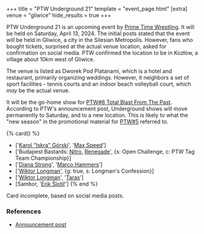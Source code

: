 +++
title = "PTW Underground 21"
template = "event_page.html"
[extra]
venue = "gliwice"
hide_results = true
+++

PTW Underground 21 is an upcoming event by [Prime Time Wrestling](@/o/ptw.md). It will be held on Saturday, April 13, 2024. The initial posts stated that the event will be held in Gliwice, a city in the Silesian Metropolis. However, fans who bought tickets, surprised at the actual venue location, asked for confirmation on social media. PTW confirmed the location to be in Kozłów, a village about 10km west of Gliwice.

The venue is listed as Dworek Pod Platanami, which is a hotel and restaurant, primarily organizing weddings. However, it neighbors a set of sport facilities - tennis courts and an indoor beach volleyball court, which _may_ be the actual venue.

It will be the go-home show for [PTW#6 Total Blast From The Past](@/e/ptw/2024-05-11-ptw-6.md). According to PTW's announcement post, Underground shows will move permanently to Saturday, and to a new location. This is likely to what the "new season" in the promotional material for [PTW#5](@/e/ptw/2024-02-03-ptw-5-gold-rush.md) referred to.

{% card() %}
- ['[Karol "Iskra" Górski](@/w/iskra.md)', '[Max Speed](@/w/max-speed.md)']
- ['Budapest Bastards: [Nitro](@/w/nitro.md), [Renegade](@/w/renegade.md)', {s: Open
      Challenge, c: PTW Tag Team Championship}]
- ['[Diana Strong](@/w/diana-strong.md)', '[Marco Hammers](@/w/marco-hammers.md)']
- ['[Wiktor Longman](@/w/wiktor-longman.md)', {g: true, s: Longman's Confession}]
- ['[Wiktor Longman](@/w/wiktor-longman.md)', '[Taras](@/w/taras.md)']
- [Sambor, '[Erik Šlotíř](@/w/erik-slotir.md)']
{% end %}

Card incomplete, based on social media posts.

### References

* [Announcement post](https://www.facebook.com/PrimeTimeWrestlingPL/posts/pfbid02XT8mW3mkkJEtQQm4EkU2Z6f2dBv9RsXGfcKtQNGVFUzqW7NtY2DMxnT1PyxUyXqTl)
